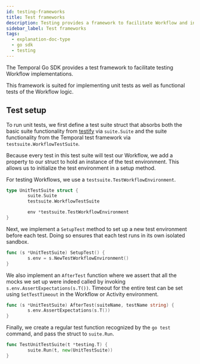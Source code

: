 ```yaml
---
id: testing-frameworks
title: Test frameworks
description: Testing provides a framework to facilitate Workflow and integration testing.
sidebar_label: Test frameworks
tags:
  - explanation-doc-type
  - go sdk
  - testing
---
```


The Temporal Go SDK provides a test framework to facilitate testing Workflow implementations.

This framework is suited for implementing unit tests as well as functional tests of the Workflow logic.

## Test setup

To run unit tests, we first define a test suite struct that absorbs both the basic suite functionality from [testify](https://pkg.go.dev/github.com/stretchr/testify/suite) via `suite.Suite` and the suite functionality from the Temporal test framework via `testsuite.WorkflowTestSuite`.

Because every test in this test suite will test our Workflow, we
add a property to our struct to hold an instance of the test environment. This allows us to initialize the test environment in a setup method.

For testing Workflows, we use a `testsuite.TestWorkflowEnvironment`.

```go
type UnitTestSuite struct {
        suite.Suite
        testsuite.WorkflowTestSuite

        env *testsuite.TestWorkflowEnvironment
}
```

Next, we implement a `SetupTest` method to set up a new test environment before each test.
Doing so ensures that each test runs in its own isolated sandbox.

```go
func (s *UnitTestSuite) SetupTest() {
        s.env = s.NewTestWorkflowEnvironment()
}
```

We also implement an `AfterTest` function where we assert that all the mocks we set up were indeed called by invoking `s.env.AssertExpectations(s.T())`.
Timeout for the entire test can be set using `SetTestTimeout` in the Workflow or Activity environment.

```go
func (s *UnitTestSuite) AfterTest(suiteName, testName string) {
        s.env.AssertExpectations(s.T())
}
```

Finally, we create a regular test function recognized by the `go test` command, and pass the struct to `suite.Run`.

```go
func TestUnitTestSuite(t *testing.T) {
        suite.Run(t, new(UnitTestSuite))
}
```
